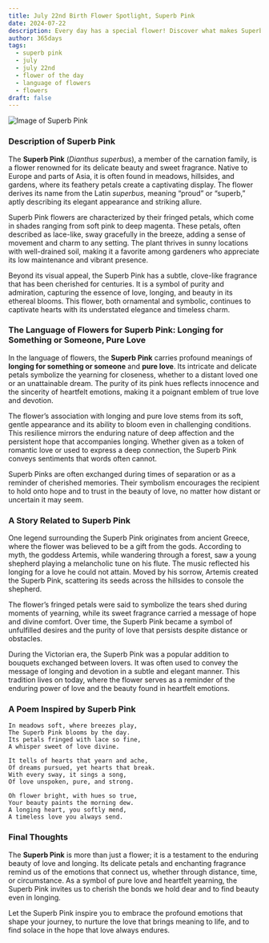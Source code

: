 ```yaml
---
title: July 22nd Birth Flower Spotlight, Superb Pink
date: 2024-07-22
description: Every day has a special flower! Discover what makes Superb Pink unique as today’s birth flower and its symbolic meaning.
author: 365days
tags:
  - superb pink
  - july
  - july 22nd
  - flower of the day
  - language of flowers
  - flowers
draft: false
---
```


![Image of Superb Pink](https://cdn.pixabay.com/photo/2015/08/12/12/04/dianthus-885812_640.jpg#center)


### Description of Superb Pink

The **Superb Pink** (_Dianthus superbus_), a member of the carnation family, is a flower renowned for its delicate beauty and sweet fragrance. Native to Europe and parts of Asia, it is often found in meadows, hillsides, and gardens, where its feathery petals create a captivating display. The flower derives its name from the Latin _superbus_, meaning “proud” or “superb,” aptly describing its elegant appearance and striking allure.

Superb Pink flowers are characterized by their fringed petals, which come in shades ranging from soft pink to deep magenta. These petals, often described as lace-like, sway gracefully in the breeze, adding a sense of movement and charm to any setting. The plant thrives in sunny locations with well-drained soil, making it a favorite among gardeners who appreciate its low maintenance and vibrant presence.

Beyond its visual appeal, the Superb Pink has a subtle, clove-like fragrance that has been cherished for centuries. It is a symbol of purity and admiration, capturing the essence of love, longing, and beauty in its ethereal blooms. This flower, both ornamental and symbolic, continues to captivate hearts with its understated elegance and timeless charm.

### The Language of Flowers for Superb Pink: Longing for Something or Someone, Pure Love

In the language of flowers, the **Superb Pink** carries profound meanings of **longing for something or someone** and **pure love**. Its intricate and delicate petals symbolize the yearning for closeness, whether to a distant loved one or an unattainable dream. The purity of its pink hues reflects innocence and the sincerity of heartfelt emotions, making it a poignant emblem of true love and devotion.

The flower’s association with longing and pure love stems from its soft, gentle appearance and its ability to bloom even in challenging conditions. This resilience mirrors the enduring nature of deep affection and the persistent hope that accompanies longing. Whether given as a token of romantic love or used to express a deep connection, the Superb Pink conveys sentiments that words often cannot.

Superb Pinks are often exchanged during times of separation or as a reminder of cherished memories. Their symbolism encourages the recipient to hold onto hope and to trust in the beauty of love, no matter how distant or uncertain it may seem.

### A Story Related to Superb Pink

One legend surrounding the Superb Pink originates from ancient Greece, where the flower was believed to be a gift from the gods. According to myth, the goddess Artemis, while wandering through a forest, saw a young shepherd playing a melancholic tune on his flute. The music reflected his longing for a love he could not attain. Moved by his sorrow, Artemis created the Superb Pink, scattering its seeds across the hillsides to console the shepherd.

The flower’s fringed petals were said to symbolize the tears shed during moments of yearning, while its sweet fragrance carried a message of hope and divine comfort. Over time, the Superb Pink became a symbol of unfulfilled desires and the purity of love that persists despite distance or obstacles.

During the Victorian era, the Superb Pink was a popular addition to bouquets exchanged between lovers. It was often used to convey the message of longing and devotion in a subtle and elegant manner. This tradition lives on today, where the flower serves as a reminder of the enduring power of love and the beauty found in heartfelt emotions.

### A Poem Inspired by Superb Pink

```
In meadows soft, where breezes play,  
The Superb Pink blooms by the day.  
Its petals fringed with lace so fine,  
A whisper sweet of love divine.  

It tells of hearts that yearn and ache,  
Of dreams pursued, yet hearts that break.  
With every sway, it sings a song,  
Of love unspoken, pure, and strong.  

Oh flower bright, with hues so true,  
Your beauty paints the morning dew.  
A longing heart, you softly mend,  
A timeless love you always send.  
```

### Final Thoughts

The **Superb Pink** is more than just a flower; it is a testament to the enduring beauty of love and longing. Its delicate petals and enchanting fragrance remind us of the emotions that connect us, whether through distance, time, or circumstance. As a symbol of pure love and heartfelt yearning, the Superb Pink invites us to cherish the bonds we hold dear and to find beauty even in longing.

Let the Superb Pink inspire you to embrace the profound emotions that shape your journey, to nurture the love that brings meaning to life, and to find solace in the hope that love always endures.


